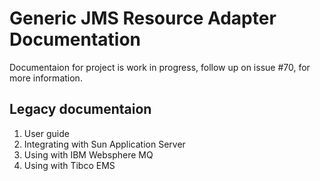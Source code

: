 # Generic JMS Resource Adapter Documentation 

Documentaion for project is work in progress, follow up on issue #70, for more information.

## Legacy documentaion

1. User guide
2. Integrating with Sun Application Server 
3. Using with IBM Websphere MQ
4. Using with Tibco EMS